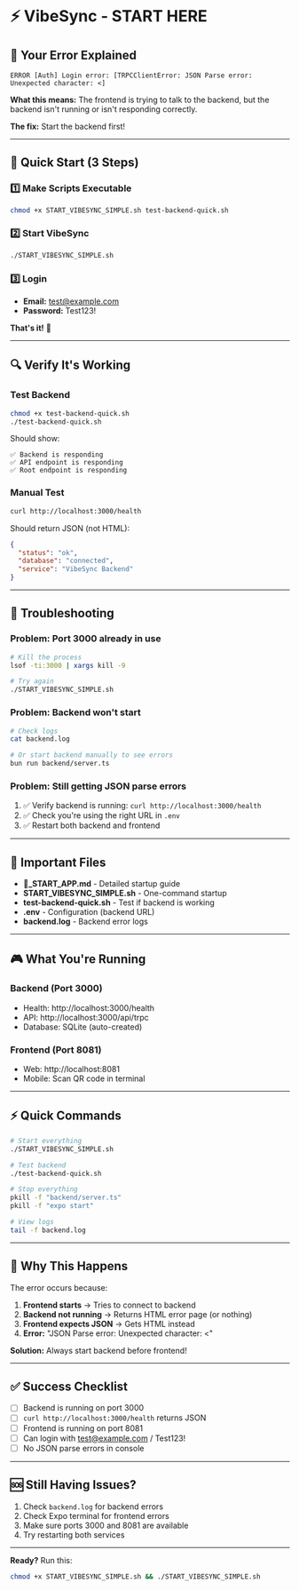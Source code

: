 # ⚡ VibeSync - START HERE

## 🎯 Your Error Explained

```
ERROR [Auth] Login error: [TRPCClientError: JSON Parse error: Unexpected character: <]
```

**What this means:** The frontend is trying to talk to the backend, but the backend isn't running or isn't responding correctly.

**The fix:** Start the backend first!

---

## 🚀 Quick Start (3 Steps)

### 1️⃣ Make Scripts Executable
```bash
chmod +x START_VIBESYNC_SIMPLE.sh test-backend-quick.sh
```

### 2️⃣ Start VibeSync
```bash
./START_VIBESYNC_SIMPLE.sh
```

### 3️⃣ Login
- **Email:** test@example.com
- **Password:** Test123!

**That's it!** 🎉

---

## 🔍 Verify It's Working

### Test Backend
```bash
chmod +x test-backend-quick.sh
./test-backend-quick.sh
```

Should show:
```
✅ Backend is responding
✅ API endpoint is responding
✅ Root endpoint is responding
```

### Manual Test
```bash
curl http://localhost:3000/health
```

Should return JSON (not HTML):
```json
{
  "status": "ok",
  "database": "connected",
  "service": "VibeSync Backend"
}
```

---

## 🐛 Troubleshooting

### Problem: Port 3000 already in use
```bash
# Kill the process
lsof -ti:3000 | xargs kill -9

# Try again
./START_VIBESYNC_SIMPLE.sh
```

### Problem: Backend won't start
```bash
# Check logs
cat backend.log

# Or start backend manually to see errors
bun run backend/server.ts
```

### Problem: Still getting JSON parse errors
1. ✅ Verify backend is running: `curl http://localhost:3000/health`
2. ✅ Check you're using the right URL in `.env`
3. ✅ Restart both backend and frontend

---

## 📂 Important Files

- **🚀_START_APP.md** - Detailed startup guide
- **START_VIBESYNC_SIMPLE.sh** - One-command startup
- **test-backend-quick.sh** - Test if backend is working
- **.env** - Configuration (backend URL)
- **backend.log** - Backend error logs

---

## 🎮 What You're Running

### Backend (Port 3000)
- Health: http://localhost:3000/health
- API: http://localhost:3000/api/trpc
- Database: SQLite (auto-created)

### Frontend (Port 8081)
- Web: http://localhost:8081
- Mobile: Scan QR code in terminal

---

## ⚡ Quick Commands

```bash
# Start everything
./START_VIBESYNC_SIMPLE.sh

# Test backend
./test-backend-quick.sh

# Stop everything
pkill -f "backend/server.ts"
pkill -f "expo start"

# View logs
tail -f backend.log
```

---

## 🎯 Why This Happens

The error occurs because:

1. **Frontend starts** → Tries to connect to backend
2. **Backend not running** → Returns HTML error page (or nothing)
3. **Frontend expects JSON** → Gets HTML instead
4. **Error:** "JSON Parse error: Unexpected character: <"

**Solution:** Always start backend before frontend!

---

## ✅ Success Checklist

- [ ] Backend is running on port 3000
- [ ] `curl http://localhost:3000/health` returns JSON
- [ ] Frontend is running on port 8081
- [ ] Can login with test@example.com / Test123!
- [ ] No JSON parse errors in console

---

## 🆘 Still Having Issues?

1. Check `backend.log` for backend errors
2. Check Expo terminal for frontend errors
3. Make sure ports 3000 and 8081 are available
4. Try restarting both services

---

**Ready?** Run this:
```bash
chmod +x START_VIBESYNC_SIMPLE.sh && ./START_VIBESYNC_SIMPLE.sh
```
